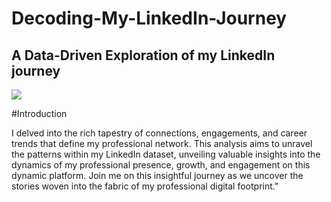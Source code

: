 # Decoding-My-LinkedIn-Journey
## A Data-Driven Exploration of my LinkedIn journey 

![](https://capturly.com/blog/wp-content/uploads/2018/02/Data-Website-Analytics.gif)

#Introduction

I delved into the rich tapestry of connections, engagements, and career trends that define my professional network. This analysis aims to unravel the patterns within my LinkedIn dataset, unveiling valuable insights into the dynamics of my professional presence, growth, and engagement on this dynamic platform. Join me on this insightful journey as we uncover the stories woven into the fabric of my professional digital footprint."


